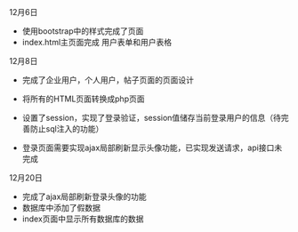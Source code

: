 
12月6日 
- 使用bootstrap中的样式完成了页面
- index.html主页面完成 用户表单和用户表格

12月8日 
- 完成了企业用户，个人用户，帖子页面的页面设计


- 将所有的HTML页面转换成php页面
- 设置了session，实现了登录验证，session值储存当前登录用户的信息（待完善防止sql注入的功能）
- 登录页面需要实现ajax局部刷新显示头像功能，已实现发送请求，api接口未完成


12月20日

- 完成了ajax局部刷新登录头像的功能
- 数据库中添加了假数据
- index页面中显示所有数据库的数据

